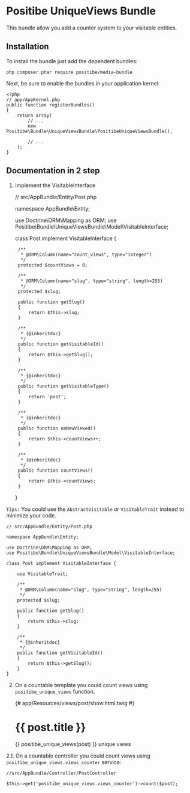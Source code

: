 Positibe UniqueViews Bundle
===========================

This bundle allow you add a counter system to your visitable entities.

Installation
------------

To install the bundle just add the dependent bundles:

    php composer.phar require positibe/media-bundle

Next, be sure to enable the bundles in your application kernel:

    <?php
    // app/AppKernel.php
    public function registerBundles()
    {
        return array(
            // ...
            new Positibe\Bundle\UniqueViewsBundle\PositibeUniqueViewsBundle(),

            // ...
        );
    }

Documentation in 2 step
-----------------------

1. Implement the VisitableInterface

    // src/AppBundle/Entity/Post.php

    namespace AppBundle\Entity;

    use Doctrine\ORM\Mapping as ORM;
    use Positibe\Bundle\UniqueViewsBundle\Model\VisitableInterface;

    class Post implement VisitableInterface {

        /**
         * @ORM\Column(name="count_views", type="integer")
         */
        protected $countViews = 0;

        /**
         * @ORM\Column(name="slug", type="string", length=255)
         */
        protected $slug;

        public function getSlug()
        {
            return $this->slug;
        }

        /**
         * {@inheritdoc}
         */
        public function getVisitableId()
        {
            return $this->getSlug();
        }

        /**
         * {@inheritdoc}
         */
        public function getVisitableType()
        {
            return 'post';
        }

        /**
         * {@inheritdoc}
         */
        public function onNewViewed()
        {
            return $this->countViews++;
        }

        /**
         * {@inheritdoc}
         */
        public function countViews()
        {
            return $this->countViews;
        }
    }

``Tips:`` You could use the `AbstractVisitable` or `VisitableTrait` instead to minimize your code.

    // src/AppBundle/Entity/Post.php

    namespace AppBundle\Entity;

    use Doctrine\ORM\Mapping as ORM;
    use Positibe\Bundle\UniqueViewsBundle\Model\VisitableInterface;

    class Post implement VisitableInterface {

        use VisitableTrait;

        /**
         * @ORM\Column(name="slug", type="string", length=255)
         */
        protected $slug;

        public function getSlug()
        {
            return $this->slug;
        }

        /**
         * {@inheritdoc}
         */
        public function getVisitableId()
        {
            return $this->getSlug();
        }
    }

2. On a countable template you could count views using `positibe_unique_views` function.

    {# app/Resources/views/post/show.html.twig #}

    <h1>{{ post.title }}</h1>
    <p><i class="icon-views"></i> {{ positibe_unique_views(post) }} unique views</p>

2.1. On a countable controller you could count views using `positibe_unique_views.views_counter` service:

    //src/AppBundle/Controller/PostController

    $this->get('positibe_unique_views.views_counter')->count($post);

